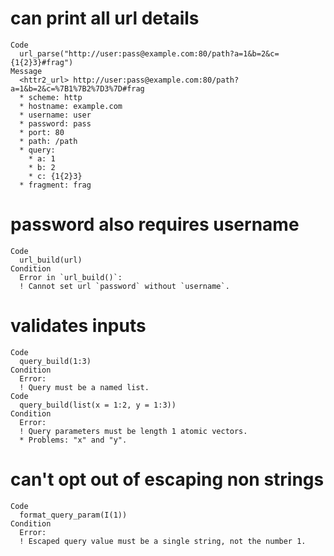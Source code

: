 # can print all url details

    Code
      url_parse("http://user:pass@example.com:80/path?a=1&b=2&c={1{2}3}#frag")
    Message
      <httr2_url> http://user:pass@example.com:80/path?a=1&b=2&c=%7B1%7B2%7D3%7D#frag
      * scheme: http
      * hostname: example.com
      * username: user
      * password: pass
      * port: 80
      * path: /path
      * query:
        * a: 1
        * b: 2
        * c: {1{2}3}
      * fragment: frag

# password also requires username

    Code
      url_build(url)
    Condition
      Error in `url_build()`:
      ! Cannot set url `password` without `username`.

# validates inputs

    Code
      query_build(1:3)
    Condition
      Error:
      ! Query must be a named list.
    Code
      query_build(list(x = 1:2, y = 1:3))
    Condition
      Error:
      ! Query parameters must be length 1 atomic vectors.
      * Problems: "x" and "y".

# can't opt out of escaping non strings

    Code
      format_query_param(I(1))
    Condition
      Error:
      ! Escaped query value must be a single string, not the number 1.

